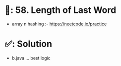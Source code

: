 # 📄: 58. Length of Last Word

<!-- - 0_asdf :- https://github.com/withrvr/DSA-Final-450-Sheet -->
- array n hashing :- https://neetcode.io/practice

# ✅: Solution

- b.java ... best logic
